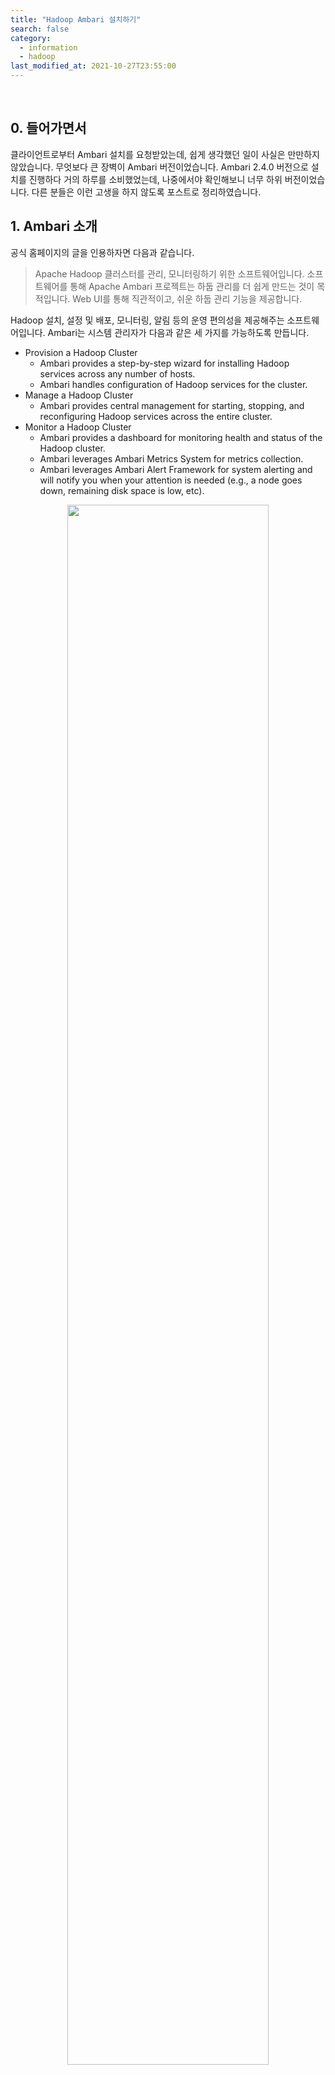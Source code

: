 ```yaml
---
title: "Hadoop Ambari 설치하기"
search: false
category:
  - information
  - hadoop
last_modified_at: 2021-10-27T23:55:00
---
```


<br>

## 0. 들어가면서
클라이언트로부터 Ambari 설치를 요청받았는데, 쉽게 생각했던 일이 사실은 만만하지 않았습니다. 
무엇보다 큰 장벽이 Ambari 버전이었습니다. 
Ambari 2.4.0 버전으로 설치를 진행하다 거의 하루를 소비했었는데, 나중에서야 확인해보니 너무 하위 버전이었습니다. 
다른 분들은 이런 고생을 하지 않도록 포스트로 정리하였습니다. 

## 1. Ambari 소개
공식 홈페이지의 글을 인용하자면 다음과 같습니다.

> Apache Hadoop 클러스터를 관리, 모니터링하기 위한 소프트웨어입니다. 
> 소프트웨어를 통해 Apache Ambari 프로젝트는 하둡 관리를 더 쉽게 만드는 것이 목적입니다. 
> Web UI를 통해 직관적이고, 쉬운 하둡 관리 기능을 제공합니다. 

Hadoop 설치, 설정 및 배포, 모니터링, 알림 등의 운영 편의성을 제공해주는 소프트웨어입니다.
Ambari는 시스템 관리자가 다음과 같은 세 가지를 가능하도록 만듭니다. 
- Provision a Hadoop Cluster
    - Ambari provides a step-by-step wizard for installing Hadoop services across any number of hosts.
    - Ambari handles configuration of Hadoop services for the cluster.
- Manage a Hadoop Cluster
    - Ambari provides central management for starting, stopping, and reconfiguring Hadoop services across the entire cluster.
- Monitor a Hadoop Cluster
    - Ambari provides a dashboard for monitoring health and status of the Hadoop cluster.
    - Ambari leverages Ambari Metrics System for metrics collection.
    - Ambari leverages Ambari Alert Framework for system alerting and will notify you when your attention is needed (e.g., a node goes down, remaining disk space is low, etc).

<p align="center"><img src="/images/hadoop-ambari-1.JPG" width="80%"></p>
<center>이미지 출처, https://docs.microsoft.com/ko-kr/azure/hdinsight/hdinsight-cluster-availability</center>

## 2. Ambari 설치 환경
다음과 같은 환경에서 Ambari 설치를 수행하였습니다.
- ubuntu-20.04.3-desktop-amd64
- Ambari 2.7.5.0.0
- JDK 1.8, 1.8 버전이 아닌 경우에는 에러가 발생합니다.

다음과 같은 부가적인 툴(tool)들이 필요합니다.
- maven 3.6.3
- npm 6.14.4
- git 2.25.1

## 3. Ambari 설치
이제 본격적으로 설치를 진행해보겠습니다. 
다음과 같은 절차를 통해 설치를 진행합니다. 
1. 코드 다운받기
1. 메이븐을 이용한 코드 빌드 및 패키지 파일 생성
1. 패키지 파일 설치
1. 서버 설정 및 실행

설치 방법은 아래 링크를 참조해주시길 바랍니다.
- <https://cwiki.apache.org/confluence/display/AMBARI/Installation+Guide+for+Ambari+2.7.5>

### 3.1. 코드 다운로드 및 버전 설정

```
$ sudo wget https://www-eu.apache.org/dist/ambari/ambari-2.7.5/apache-ambari-2.7.5-src.tar.gz (use the suggested mirror from above)
$ tar xfvz apache-ambari-2.7.5-src.tar.gz
$ cd apache-ambari-2.7.5-src
$ sudo mvn versions:set -DnewVersion=2.7.5.0.0
 
$ pushd ambari-metrics
$ sudo mvn versions:set -DnewVersion=2.7.5.0.0
$ popd
```

### 3.2. 빌드 및 패키지 생성

```
$ sudo mvn -B clean install jdeb:jdeb -DnewVersion=2.7.5.0.0 -DbuildNumber=5895e4ed6b30a2da8a90fee2403b6cab91d19972 -DskipTests -Dpython.ver="python >= 2.6"
```

### 3.3. 서버 패키지 파일 설치
설명 글에는 `ambari-server/target/rpm/ambari-server/RPMS/noarch/` 경로라고 설명되어 있지만, `ambari-server/target` 폴더에 존재합니다. 파일명은 `ambari-server_2.7.5.0-0-dist.deb` 입니다.

```
$ cd ./ambari-server/target
$ sudo apt-get install ./ambari-server_2.7.5.0-0-dist.deb
```

### 3.4. Ambari 서버 설정 및 시작

```
$ sudo ambari-server setup
$ sudo ambari-server start
```

### 3.5. 에이전트 패키지 파일 설치 
설명 글에는 `ambari-agent/target/rpm/ambari-agent/RPMS/x86_64/` 경로라고 설명되어 있지만, `ambari-agent/target` 폴더에 존재합니다. 파일명은 `ambari-agent_2.7.5.0-0.deb` 입니다.

```
$ cd ./ambari-agent/target
$ sudo apt-get install ./ambari-agent_2.7.5.0-0.deb
```

### 3.6. 에이전트 시작

```
$ sudo ambari-agent start
```

## 4. Ambari 설치 관련 오류 및 해결 방법

### 4.1. apache-rat-plugin 문제

#### 4.1.1. 에러 로그
- 오픈 소스를 사용할 때 라이센스가 붙어 있지 않은 파일들이 있는 경우 에러가 발생한다고 합니다. 
- 라이센스 내용을 넣어주면 에러가 나지 않지만, 파일이 너무 많습니다.

```
[INFO] ------------------------------------------------------------------------
[ERROR] Failed to execute goal org.apache.rat:apache-rat-plugin:0.12:check (default) on project ambari: Too many files with unapproved license: 1 See RAT report in: /home/***/Apache_Ambari/apache-ambari-2.7.5-src/target/rat.txt -> [Help 1]
[ERROR] 
[ERROR] To see the full stack trace of the errors, re-run Maven with the -e switch.
[ERROR] Re-run Maven using the -X switch to enable full debug logging.
[ERROR] 
[ERROR] For more information about the errors and possible solutions, please read the following articles:
[ERROR] [Help 1] http://cwiki.apache.org/confluence/display/MAVEN/MojoFailureException
```

#### 4.1.2. 해결 방법
- `-Drat.skip=true` 옵션을 통해 해결 가능합니다.
- 해당 옵션을 추가한 명령어는 아래와 같습니다. 

```
mvn -B clean install jdeb:jdeb -DnewVersion=2.7.5.0.0 -DbuildNumber=5895e4ed6b30a2da8a90fee2403b6cab91d19972 -DskipTests -Drat.skip=true -Dpython.ver="python >= 2.6"
```

### 4.2. Ambari Amdin View 설치 에러

#### 4.2.1. 에러 로그
- `Ambari Amdin View` 설치 중 발생하는 에러입니다. 
- 특정 의존성의 버전이 맞지 않아 발생하는 것으로 보입니다.

```
[INFO] Copying extracted folder /tmp/phantomjs/phantomjs-2.1.1-linux-x86_64.tar.bz2-extract-1635360411327/phantomjs-2.1.1-linux-x86_64 -> /home/jun/apache-ambari-2.7.5-src/ambari-admin/src/main/resources/ui/admin-web/node_modules/phantomjs/lib/phantom
[INFO] Install exited unexpectedly
[ERROR] npm ERR! Linux 5.11.0-38-generic
[ERROR] npm ERR! argv "/home/jun/apache-ambari-2.7.5-src/ambari-admin/src/main/resources/ui/admin-web/node/node" "/home/jun/apache-ambari-2.7.5-src/ambari-admin/src/main/resources/ui/admin-web/node/node_modules/npm/bin/npm-cli.js" "install" "--unsafe-perm"
[ERROR] npm ERR! node v4.5.0
[ERROR] npm ERR! npm  v2.15.0
[ERROR] npm ERR! code ELIFECYCLE
[ERROR] 
[ERROR] npm ERR! phantomjs@1.9.20 install: `node install.js`
[ERROR] npm ERR! Exit status 1
[ERROR] npm ERR! 
[ERROR] npm ERR! Failed at the phantomjs@1.9.20 install script 'node install.js'.
[ERROR] npm ERR! This is most likely a problem with the phantomjs package,
[ERROR] npm ERR! not with npm itself.
[ERROR] npm ERR! Tell the author that this fails on your system:
[ERROR] npm ERR!     node install.js
[ERROR] npm ERR! You can get information on how to open an issue for this project with:
[ERROR] npm ERR!     npm bugs phantomjs
[ERROR] npm ERR! Or if that isn't available, you can get their info via:
[ERROR] npm ERR! 
[ERROR] npm ERR!     npm owner ls phantomjs
[ERROR] npm ERR! There is likely additional logging output above.
[ERROR] 
[ERROR] npm ERR! Please include the following file with any support request:
[ERROR] npm ERR!     /home/jun/apache-ambari-2.7.5-src/ambari-admin/src/main/resources/ui/admin-web/npm-debug.log
```

#### 4.2.2. 해결 방법
- `StackOverflow` 참조 - <https://stackoverflow.com/questions/61654584/ambari-admin-view-2-7-5-0-0-build-failure>
- pom.xml 설정 중 `admin-web` 설정에 대한 버전 값을 변경합니다.

##### 이전 버전

```
    <configuration>
        <nodeVersion>v4.5.0</nodeVersion>
        <npmVersion>2.15.0</npmVersion>
        <workingDirectory>src/main/resources/ui/admin-web/</workingDirectory>
        <npmInheritsProxyConfigFromMaven>false</npmInheritsProxyConfigFromMaven>
    </configuration>
```

##### 변경된 버전

```
    <configuration>
        <nodeVersion>v11.10.0</nodeVersion>
        <npmVersion>6.7.0</npmVersion>
        <workingDirectory>src/main/resources/ui/admin-web/</workingDirectory>
        <npmInheritsProxyConfigFromMaven>false</npmInheritsProxyConfigFromMaven>
     </configuration>
```

### 4.3. ambari-metrics-common 컴파일 에러

#### 4.3.1. 에러 로그
- 특정 클래스, 애너테이션들을 찾을 수 없다는 컴파일 에러가 발생합니다. 

```
[ERROR] Failed to execute goal org.apache.maven.plugins:maven-compiler-plugin:3.2:compile (default-compile) on project ambari-metrics-common: Compilation failure: Compilation failure: 
[ERROR] /home/jun/apache-ambari-2.7.5-src/ambari-metrics/ambari-metrics-common/src/main/java/org/apache/hadoop/metrics2/sink/timeline/ContainerMetric.java:[24,33] package javax.xml.bind.annotation does not exist
...
[ERROR] /home/jun/apache-ambari-2.7.5-src/ambari-metrics/ambari-metrics-common/src/main/java/org/apache/hadoop/metrics2/sink/timeline/TimelineMetricMetadata.java:[140,4] cannot find symbol
[ERROR]   symbol:   class XmlElement
[ERROR]   location: class org.apache.hadoop.metrics2.sink.timeline.TimelineMetricMetadata
...
```

#### 4.3.2. 해결 방법
- Java 버전을 확인 후 JDK 1.8 버전으로 변경합니다.

##### Java 버전 확인

```
$ java -version
openjdk version "11.0.11" 2021-04-20
OpenJDK Runtime Environment (build 11.0.11+9-Ubuntu-0ubuntu2.20.04)
OpenJDK 64-Bit Server VM (build 11.0.11+9-Ubuntu-0ubuntu2.20.04, mixed mode, sharing)
```

##### JDK 1.8 설치

```
$ sudo apt get install opendjdk-8-jdk
```

##### JDK 1.8 대체 가능 리스트 확인

```
$ sudo update-java-alternatives -l
java-1.11.0-openjdk-amd64      1111       /usr/lib/jvm/java-1.11.0-openjdk-amd64
java-1.8.0-openjdk-amd64       1081       /usr/lib/jvm/java-1.8.0-openjdk-amd64
```

##### JDK 1.8 변경, 버전 확인

```
$ sudo update-java-alternatives -s java-1.8.0-openjdk-amd64 
$ java -version
openjdk version "1.8.0_292"
OpenJDK Runtime Environment (build 1.8.0_292-8u292-b10-0ubuntu1~20.04-b10)
OpenJDK 64-Bit Server VM (build 25.292-b10, mixed mode)
```

### 4.4. Ambari Metrics Collector 설치 에러

#### 4.4.1. 에러 로그
- `ambari-metrics-timelineservice` 의존성 빌드시 아마존 스토리지에 접근할 때 다음과 같은 에러가 발생합니다. 
- 해당 URL을 브라우저를 통해 접근해보면 `Access Denied` 상태입니다. 

```
Download HBase:
    [mkdir] Created dir: /home/jun/apache-ambari-2.7.5-src/ambari-metrics/ambari-metrics-timelineservice/target/embedded
      [get] Getting: https://s3.amazonaws.com/dev.hortonworks.com/HDP/centos7/3.x/BUILDS/3.1.4.0-315/tars/hbase/hbase-2.0.2.3.1.4.0-315-bin.tar.gz
      [get] To: /home/jun/apache-ambari-2.7.5-src/ambari-metrics/ambari-metrics-timelineservice/target/embedded/hbase.tar.gz
      [get] Error opening connection java.io.IOException: Server returned HTTP response code: 403 for URL: https://s3.amazonaws.com/dev.hortonworks.com/HDP/centos7/3.x/BUILDS/3.1.4.0-315/tars/hbase/hbase-2.0.2.3.1.4.0-315-bin.tar.gz
      [get] Error opening connection java.io.IOException: Server returned HTTP response code: 403 for URL: https://s3.amazonaws.com/dev.hortonworks.com/HDP/centos7/3.x/BUILDS/3.1.4.0-315/tars/hbase/hbase-2.0.2.3.1.4.0-315-bin.tar.gz
      [get] Error opening connection java.io.IOException: Server returned HTTP response code: 403 for URL: https://s3.amazonaws.com/dev.hortonworks.com/HDP/centos7/3.x/BUILDS/3.1.4.0-315/tars/hbase/hbase-2.0.2.3.1.4.0-315-bin.tar.gz
      [get] Can't get https://s3.amazonaws.com/dev.hortonworks.com/HDP/centos7/3.x/BUILDS/3.1.4.0-315/tars/hbase/hbase-2.0.2.3.1.4.0-315-bin.tar.gz to /home/jun/apache-ambari-2.7.5-src/ambari-metrics/ambari-metrics-timelineservice/target/embedded/hbase.tar.gz
...
[ERROR] Failed to execute goal org.apache.maven.plugins:maven-antrun-plugin:1.7:run (default) on project ambari-metrics-timelineservice: An Ant BuildException has occured: Can't get https://s3.amazonaws.com/dev.hortonworks.com/HDP/centos7/3.x/BUILDS/3.1.4.0-315/tars/hbase/hbase-2.0.2.3.1.4.0-315-bin.tar.gz to /home/jun/apache-ambari-2.7.5-src/ambari-metrics/ambari-metrics-timelineservice/target/embedded/hbase.tar.gz
[ERROR] around Ant part ...<get usetimestamp="true" src="https://s3.amazonaws.com/dev.hortonworks.com/HDP/centos7/3.x/BUILDS/3.1.4.0-315/tars/hbase/hbase-2.0.2.3.1.4.0-315-bin.tar.gz" dest="/home/jun/apache-ambari-2.7.5-src/ambari-metrics/ambari-metrics-timelineservice/target/embedded/hbase.tar.gz"/>... @ 5:277 in /home/jun/apache-ambari-2.7.5-src/ambari-metrics/ambari-metrics-timelineservice/target/antrun/build-Download HBase.xml
```

#### 4.4.2. 해결 방법
- `StackOverflow` 참조 - <https://stackoverflow.com/questions/64494636/install-ambari-cant-download-hortonworks-hdp-from-amazon-s3>
- `Github` 참조 - <https://github.com/apache/ambari/pull/3283/commits/3dca705f831383274a78a8c981ac2b12e2ecce85>
- Github 링크로 접근하면 총 3개의 파일이 변경된 커밋(commit) 이력을 확인할 수 있습니다.
    - ambari-infra/ambari-infra-assembly/pom.xml
    - ambari-metrics/ambari-metrics-timelineservice/pom.xml
    - ambari-metrics/pom.xml
- 3개의 파일 모두를 다운받아서 각 폴더 위치에 있는 pom.xml 파일과 변경합니다.

### 4.4. Ambari Metrics Monitor 에러

#### 4.4.1. 에러 로그
- 파이썬 헤더를 찾지 못하는 현상이 있습니다.

```
ild/psutil
     [exec] running build_ext
     [exec] building '_psutil_linux' extension
     [exec] creating build
     [exec] creating build/temp.linux-x86_64-2.7
     [exec] creating build/temp.linux-x86_64-2.7/psutil
     [exec] x86_64-linux-gnu-gcc -pthread -fno-strict-aliasing -Wdate-time -D_FORTIFY_SOURCE=2 -g -fdebug-prefix-map=/build/python2.7-QDqKfA/python2.7-2.7.18=. -fstack-protector-strong -Wformat -Werror=format-security -fPIC -I/usr/include/python2.7 -c psutil/_psutil_linux.c -o build/temp.linux-x86_64-2.7/psutil/_psutil_linux.o
     [exec] psutil/_psutil_linux.c:12:10: fatal error: Python.h: No such file or directory
     [exec]    12 | #include <Python.h>
     [exec]       |          ^~~~~~~~~~
     [exec] compilation terminated.
     [exec] error: command 'x86_64-linux-gnu-gcc' failed with exit status 1
[INFO] ------------------------------------------------------------------------
[INFO] Reactor Summary:
```

#### 4.4.2. 해결 방법
- `StackOverflow` 참조 - <https://stackoverflow.com/questions/26053982/setup-script-exited-with-error-command-x86-64-linux-gnu-gcc-failed-with-exit>
- 필요한 패키지들을 설치합니다. 

```
$ sudo apt-get install python-dev libffi-dev 
```

### 5. 설치 완료 화면
초기 로그인 정보는 ID, 비밀번호 모두 admin 입니다.

<p align="center"><img src="/images/hadoop-ambari-2.JPG" width="80%"></p>

#### REFERENCE
- <https://cwiki.apache.org/confluence/display/AMBARI/Installation+Guide+for+Ambari+2.7.5>
- <https://jjeong.tistory.com/1014>
- <https://stackoverflow.com/questions/61654584/ambari-admin-view-2-7-5-0-0-build-failure>
- <https://stackoverflow.com/questions/64494636/install-ambari-cant-download-hortonworks-hdp-from-amazon-s3>
- <https://stackoverflow.com/questions/26053982/setup-script-exited-with-error-command-x86-64-linux-gnu-gcc-failed-with-exit>